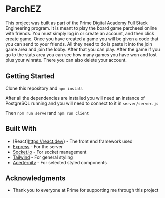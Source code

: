 # ParchEZ

This project was built as part of the Prime Digital Academy Full Stack Engineering program. It is meant to play the board game parcheesi online with friends. You must simply log in or create an account, and then click create game. Once you have created a game you will be given a code that you can send to your friends. All they need to do is paste it into the join game area and join the lobby. After that you can play. After the game if you go to the stats area you can see how many games you have won and lost plus your winrate. There you can also delete your account.

## Getting Started

Clone this repository and ```npm install``` 

After all the dependencies are installed you will need an instance of PostgreSQL running and you will need to connect to it in ```server/server.js```

Then ```npm run server```and ```npm run client```



## Built With

* [React]https://react.dev/) - The front end framework used
* [Express](https://expressjs.com/) - For the server
* [Socket.io](https://socket.io/) - For socket management
* [Tailwind](https://tailwindcss.com/) - For general styling
* [Acerternity](https://ui.aceternity.com/) - For selected styled components
  


## Acknowledgments

* Thank you to everyone at Prime for supporting me through this project
